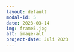 ```yaml
---
layout: default
modal-id: 5
date: 2023-03-14
img: frame5.jpg
alt: image-alt
project-date: Juli 2023
---
```

